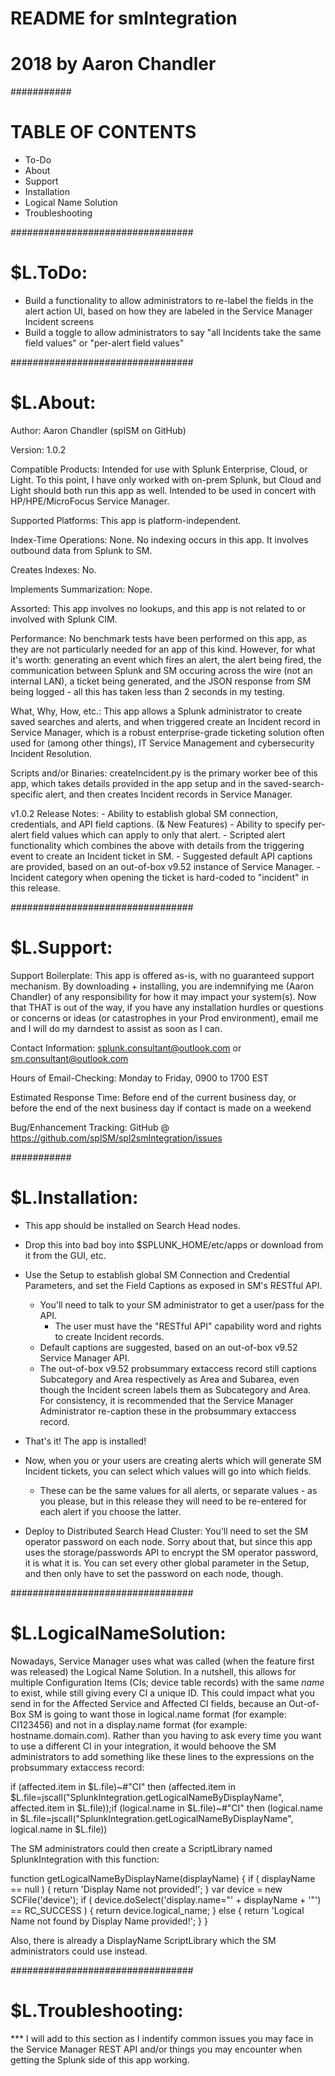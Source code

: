 
# README for smIntegration
# 2018 by Aaron Chandler



###########




# TABLE OF CONTENTS

- To-Do
- About
- Support
- Installation
- Logical Name Solution
- Troubleshooting



#################################



# $L.ToDo:

- Build a functionality to allow administrators to re-label the fields in the alert action UI, based on
  how they are labeled in the Service Manager Incident screens
- Build a toggle to allow administrators to say "all Incidents take the same field values" or "per-alert
  field values"



#################################



# $L.About:

Author:                   Aaron Chandler (splSM on GitHub)

Version:                  1.0.2

Compatible Products:      Intended for use with Splunk Enterprise, Cloud, or Light. To this point, I have
                          only worked with on-prem Splunk, but Cloud and Light should both run this app
                          as well. Intended to be used in concert with HP/HPE/MicroFocus Service Manager.

Supported Platforms:      This app is platform-independent.

Index-Time Operations:    None. No indexing occurs in this app. It involves outbound data from Splunk to SM.

Creates Indexes:          No.

Implements Summarization: Nope.

Assorted:                 This app involves no lookups, and this app is not related to or involved with Splunk CIM.

Performance:              No benchmark tests have been performed on this app, as they are not particularly
                          needed for an app of this kind. However, for what it's worth: generating an event
                          which fires an alert, the alert being fired, the communication between Splunk and SM
                          occuring across the wire (not an internal LAN), a ticket being generated, and the JSON
                          response from SM being logged - all this has taken less than 2 seconds in my testing.

What, Why, How, etc.:     This app allows a Splunk administrator to create saved searches and alerts, and
                          when triggered create an Incident record in Service Manager, which is a robust
                          enterprise-grade ticketing solution often used for (among other things), IT Service
                          Management and cybersecurity Incident Resolution.

Scripts and/or Binaries:  createIncident.py is the primary worker bee of this app, which takes details
                          provided in the app setup and in the saved-search-specific alert, and then creates
                          Incident records in Service Manager.

v1.0.2 Release Notes:     - Ability to establish global SM connection, credentials, and API field captions.
    (& New Features)      - Ability to specify per-alert field values which can apply to only that alert.
                          - Scripted alert functionality which combines the above with details from the triggering
                            event to create an Incident ticket in SM.
                          - Suggested default API captions are provided, based on an out-of-box v9.52 instance
                            of Service Manager.
                          - Incident category when opening the ticket is hard-coded to "incident" in this release.



#################################



# $L.Support:

Support Boilerplate:      This app is offered as-is, with no guaranteed support mechanism. By downloading + installing,
                          you are indemnifying me (Aaron Chandler) of any responsibility for how it may impact your
                          system(s). Now that THAT is out of the way, if you have any installation hurdles or questions
                          or concerns or ideas (or catastrophes in your Prod environment), email me and I will do my
                          darndest to assist as soon as I can.

Contact Information:      splunk.consultant@outlook.com or sm.consultant@outlook.com

Hours of Email-Checking:  Monday to Friday, 0900 to 1700 EST

Estimated Response Time:  Before end of the current business day, or before the end of the next business day if
                          contact is made on a weekend

Bug/Enhancement Tracking: GitHub @ https://github.com/splSM/spl2smIntegration/issues



###########



# $L.Installation:

- This app should be installed on Search Head nodes.
- Drop this into bad boy into $SPLUNK_HOME/etc/apps or download from it from the GUI, etc.
- Use the Setup to establish global SM Connection and Credential Parameters, and set the
  Field Captions as exposed in SM's RESTful API.
  - You'll need to talk to your SM administrator to get a user/pass for the API.
    - The user must have the "RESTful API" capability word and rights to create Incident records.
  - Default captions are suggested, based on an out-of-box v9.52 Service Manager API.
  - The out-of-box v9.52 probsummary extaccess record still captions Subcategory and
    Area respectively as Area and Subarea, even though the Incident screen labels them
    as Subcategory and Area. For consistency, it is recommended that the Service Manager
    Administrator re-caption these in the probsummary extaccess record.
- That's it! The app is installed!
- Now, when you or your users are creating alerts which will generate SM Incident
  tickets, you can select which values will go into which fields.
  - These can be the same values for all alerts, or separate values - as you please, but in
    this release they will need to be re-entered for each alert if you choose the latter.

- Deploy to Distributed Search Head Cluster:
  You'll need to set the SM operator password on each node. Sorry about that, but since this
  app uses the storage/passwords API to encrypt the SM operator password, it is what it is.
  You can set every other global parameter in the Setup, and then only have to set the
  password on each node, though.



#################################



# $L.LogicalNameSolution:

Nowadays, Service Manager uses what was called (when the feature first was released) the Logical
Name Solution. In a nutshell, this allows for multiple Configuration Items (CIs; device table
records) with the same *name* to exist, while still giving every CI a unique ID. This could impact
what you send in for the Affected Service and Affected CI fields, because an Out-of-Box SM is
going to want those in logical.name format (for example: CI123456) and not in a display.name format
(for example: hostname.domain.com). Rather than you having to ask every time you want to use a
different CI in your integration, it would behoove the SM administrators to add something like these
lines to the expressions on the probsummary extaccess record:

if (affected.item in $L.file)~#"CI" then (affected.item in $L.file=jscall("SplunkIntegration.getLogicalNameByDisplayName", affected.item in $L.file));if (logical.name in $L.file)~#"CI" then (logical.name in $L.file=jscall("SplunkIntegration.getLogicalNameByDisplayName", logical.name in $L.file)) 

The SM administrators could then create a ScriptLibrary named SplunkIntegration with this function:

function getLogicalNameByDisplayName(displayName) {
   if ( displayName == null ) { return 'Display Name not provided!'; }
   var device = new SCFile('device');
   if ( device.doSelect('display.name="' + displayName + '"') == RC_SUCCESS ) { return device.logical_name; }
   else { return 'Logical Name not found by Display Name provided!'; }
}

Also, there is already a DisplayName ScriptLibrary which the SM administrators could use instead.



#################################



# $L.Troubleshooting:

*** I will add to this section as I indentify common issues you may face in the Service Manager
    REST API and/or things you may encounter when getting the Splunk side of this app working.
